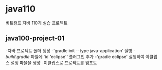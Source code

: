# java110
비트캠프 자바 110기 실습 프로젝트

## java100-project-01
-자바 프로젝트 폴더 생성
-'gradle init --type java-application' 실행
-*build.gradle* 파일에 'id 'eclipse'' 플러그인 추가
-'gradle eclipse' 실행하여 이클립스 설정 파을을 생성
-이클립스로 프로젝트를 임포트